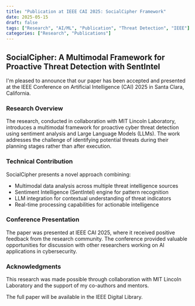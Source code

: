 ```yaml
---
title: "Publication at IEEE CAI 2025: SocialCipher Framework"
date: 2025-05-15
draft: false
tags: ["Research", "AI/ML", "Publication", "Threat Detection", "IEEE"]
categories: ["Research", "Publications"]
---
```


## SocialCipher: A Multimodal Framework for Proactive Threat Detection with SentIntel

I'm pleased to announce that our paper has been accepted and presented at the IEEE Conference on Artificial Intelligence (CAI) 2025 in Santa Clara, California.

### Research Overview

The research, conducted in collaboration with MIT Lincoln Laboratory, introduces a multimodal framework for proactive cyber threat detection using sentiment analysis and Large Language Models (LLMs). The work addresses the challenge of identifying potential threats during their planning stages rather than after execution.

### Technical Contribution

SocialCipher presents a novel approach combining:
- Multimodal data analysis across multiple threat intelligence sources
- Sentiment Intelligence (SentIntel) engine for pattern recognition
- LLM integration for contextual understanding of threat indicators
- Real-time processing capabilities for actionable intelligence

### Conference Presentation

The paper was presented at IEEE CAI 2025, where it received positive feedback from the research community. The conference provided valuable opportunities for discussion with other researchers working on AI applications in cybersecurity.

### Acknowledgments

This research was made possible through collaboration with MIT Lincoln Laboratory and the support of my co-authors and mentors.

The full paper will be available in the IEEE Digital Library.